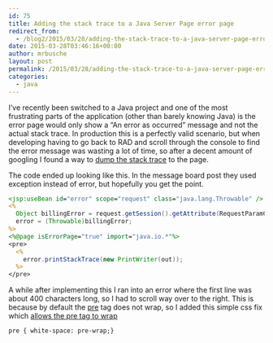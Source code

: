 ```yaml
---
id: 75
title: Adding the stack trace to a Java Server Page error page
redirect_from:
  - /blog2/2015/03/28/adding-the-stack-trace-to-a-java-server-page-error-page/
date: 2015-03-28T03:46:16+00:00
author: mrbusche
layout: post
permalink: /2015/03/28/adding-the-stack-trace-to-a-java-server-page-error-page/
categories:
  - java
---
```


I&#8217;ve recently been switched to a Java project and one of the most frustrating parts of the application (other than barely knowing Java) is the error page would only show a &#8220;An error as occurred&#8221; message and not the actual stack trace. In production this is a perfectly valid scenario, but when developing having to go back to RAD and scroll through the console to find the error message was wasting a lot of time, so after a decent amount of googling I found a way to [dump the stack trace](https://www.coderanch.com/t/292791/JSP/java/Printing-Stacktrace-error-jsp) to the page.

The code ended up looking like this. In the message board post they used exception instead of error, but hopefully you get the point.

```jsp
<jsp:useBean id="error" scope="request" class="java.lang.Throwable" />
<%
  Object billingError = request.getSession().getAttribute(RequestParamConstants.UNKNOWN_BILLING_ERROR);
  error = (Throwable)billingError;
%>
<%@page isErrorPage="true" import="java.io.*"%>
<pre>
  <%
    error.printStackTrace(new PrintWriter(out));
  %>
</pre>
```

A while after implementing this I ran into an error where the first line was about 400 characters long, so I had to scroll way over to the right. This is because by default the [pre](https://developer.mozilla.org/en-US/docs/Web/HTML/Element/pre) tag does not wrap, so I added this simple css fix which [allows the pre tag to wrap](https://www.impressivewebs.com/css-white-space/)

    pre { white-space: pre-wrap;}
